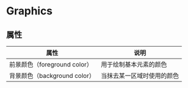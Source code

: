 # Graphics

## 属性

|属性|说明|
|---|---|
|前景颜色（foreground color）|用于绘制基本元素的颜色|
|背景颜色（background color）|当抹去某一区域时使用的颜色|